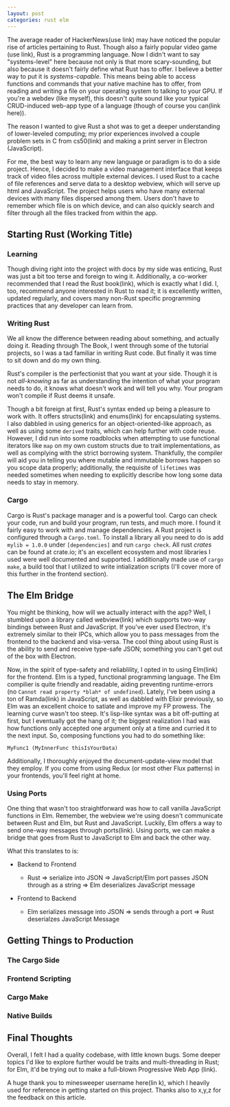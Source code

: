 ```yaml
---
layout: post
categories: rust elm
---
```

The average reader of HackerNews(use link) may have noticed the popular rise of articles pertaining to Rust. Though also a fairly popular video game (use link), Rust is a programming language. Now I didn't want to say "systems-level" here because not only is that more scary-sounding, but also because it doesn't fairly define what Rust has to offer. I believe a better way to put it is *systems-capable*. This means being able to access functions and commands that your native machine has to offer, from reading and writing a file on your operating system to talking to your GPU. If you're a webdev (like myself), this doesn't quite sound like your typical CRUD-induced web-app type of a language (though of course you can(link here)).

The reason I wanted to give Rust a shot was to get a deeper understanding of lower-leveled computing; my prior experiences involved a couple problem sets in C from cs50(link) and making a print server in Electron (JavaScript).

For me, the best way to learn any new language or paradigm is to do a side project. Hence, I decided to make a video management interface that keeps track of video files across multiple external devices. I used Rust to a cache of file references and serve data to a desktop webview, which will serve up html and JavaScript. The project helps users who have many external devices with many files dispersed among them. Users don't have to remember which file is on which device, and can also quickly search and filter through all the files tracked from within the app.

## Starting Rust (Working Title)

### Learning

Though diving right into the project with docs by my side was enticing, Rust was just a bit too terse and foreign to wing it. Additionally, a co-worker recommended that I read the Rust book(link), which is exactly what I did. I, too, recommend anyone interested in Rust to read it; it is excellently written, updated regularly, and covers many non-Rust specific programming practices that any developer can learn from. 

### Writing Rust

We all know the difference between reading about something, and actually doing it. Reading through The Book, I went through some of the tutorial projects, so I was a tad familiar in writing Rust code. But finally it was time to sit down and do my own thing. 

Rust's compiler is the perfectionist that you want at your side. Though it is not *all-knowing* as far as understanding the intention of what your program needs to do, it knows what doesn't work and will tell you why. Your program won't compile if Rust deems it unsafe.

Though a bit foreign at first, Rust's syntax ended up being a pleasure to work with. It offers structs(link) and enums(link) for encapsulating systems. I also dabbled in using generics for an object-oriented-like approach, as well as using some `derived` traits, which can help further with code reuse. However, I did run into some roadblocks when attempting to use functional iterators like `map` on my own custom structs due to trait implementations, as well as complying with the strict borrowing system. Thankfully, the compiler will aid you in telling you where mutable and immutable borrows happen so you scope data properly; additionally, the requisite of `lifetimes` was needed sometimes when needing to explicitly describe how long some data needs to stay in memory.

### Cargo

Cargo is Rust's package manager and is a powerful tool. Cargo can check your code, run and build your program, run tests, and much more. I found it fairly easy to work with and manage dependencies. A Rust project is configured through a `Cargo.toml`. To install a library all you need to do is add `mylib = 1.0.0` under `[dependencies]` and run `cargo check`. All rust *crates* can be found at crate.io; it's an excellent ecosystem and most libraries I used were well documented and supported. I additionally made use of `cargo make`, a build tool that I utilized to write intialization scripts (I'll cover more of this further in the frontend section).

## The Elm Bridge

You might be thinking, how will we actually interact with the app? Well, I stumbled upon a library called webview(link) which supports two-way bindings between Rust and JavaScript. If you've ever used Electron, it's extremely similar to their IPCs, which allow you to pass messages from the frontend to the backend and visa-versa. The cool thing about using Rust is the ability to send and receive type-safe JSON; something you can't get out of the box with Electron. 

Now, in the spirit of type-safety and reliablility, I opted in to using Elm(link) for the frontend. Elm is a typed, functional programming language. The Elm compilier is quite friendly and readable, aiding preventing runtime-errors (no `Cannot read property *blah* of undefined`). Lately, I've been using a ton of Ramda(link) in JavaScript, as well as dabbled with Elixir previously, so Elm was an excellent choice to satiate and improve my FP prowess. The learning curve wasn't too steep. It's lisp-like syntax was a bit off-putting at first, but I eventually got the hang of it; the biggest realization I had was how functions only accepted one argument only at a time and curried it to the next input. So, composing functions you had to do something like:

```
MyFunc1 (MyInnerFunc thisIsYourData)
```

Additionally, I thoroughly enjoyed the document-update-view model that they employ. If you come from using Redux (or most other Flux patterns) in your frontends, you'll feel right at home. 

### Using Ports

One thing that wasn't too straightforward was how to call vanilla JavaScript functions in Elm. Remember, the webview we're using doesn't communicate between Rust and Elm, but Rust and JavaScript. Luckily, Elm offers a way to send one-way messages through ports(link). Using ports, we can make a bridge that goes from Rust to JavaScript to Elm and back the other way.

What this translates to is:

- Backend to Frontend
  - Rust => serialize into JSON => JavaScript/Elm port passes JSON through as a string => Elm deserializes JavaScript message

- Frontend to Backend
  - Elm serializes message into JSON => sends through a port => Rust deserialzes JavaScript Message

## Getting Things to Production

### The Cargo Side

### Frontend Scripting

### Cargo Make

### Native Builds

## Final Thoughts
Overall, I felt I had a quality codebase, with little known bugs. Some deeper topics I'd like to explore further would be traits and multi-threading in Rust; for Elm, it'd be trying out to make a full-blown Progressive Web App (link).

A huge thank you to minesweeper username here(lin   k), which I heavily used for reference in getting started on this project. Thanks also to x,y,z for the feedback on this article.